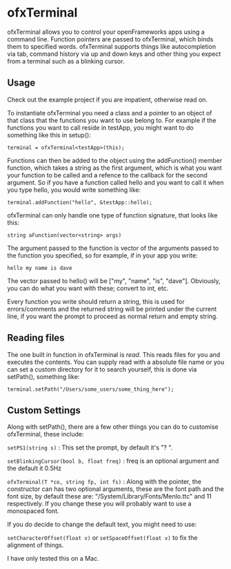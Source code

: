 ofxTerminal
===========

ofxTerminal allows you to control your openFrameworks apps using a command line. Function pointers are passed to ofxTerminal, which binds them to specified words. ofxTerminal supports things like autocompletion via tab, command history via up and down keys and other thing you expect from a terminal such as a blinking cursor.

Usage
-----

Check out the example project if you are impatient, otherwise read on.

To instantiate ofxTerminal you need a class and a pointer to an object of that class that the functions you want to use belong to. For example if the functions you want to call reside in testApp, you might want to do something like this in setup():

`terminal = ofxTerminal<testApp>(this);`

Functions can then be added to the object using the addFunction() member function, which takes a string as the first argument, which is what you want your function to be called and a refence to the callback for the second argument. So if you have a function called hello and you want to call it when you type hello, you would write something like:

`terminal.addFunction("hello", &testApp::hello);`

ofxTerminal can only handle one type of function signature, that looks like this:

`string aFunction(vector<string> args)`

The argument passed to the function is vector of the arguments passed to the function you specified, so for example, if in your app you write:

`hello my name is dave`

The vector passed to hello() will be ["my", "name", "is", "dave"]. Obviously, you can do what you want with these; convert to int, etc. 

Every function you write should return a string, this is used for errors/comments and the returned string will be printed under the current line, if you want the prompt to proceed as normal return and empty string.

Reading files
-------------

The one built in function in ofxTerminal is *read*. This reads files for you and executes the contents. You can supply read with a absolute file name or you can set a custom directory for it to search yourself, this is done via setPath(), something like:

`terminal.setPath("/Users/some_users/some_thing_here");`

Custom Settings
---------------

Along with setPath(), there are a few other things you can do to customise ofxTerminal, these include:

`setPS1(string s)` : This set the prompt, by default it's "? ". 

`setBlinkingCursor(bool b, float freq)` : freq is an optional argument and the default it 0.5Hz

`ofxTerminal(T *co, string fp, int fs)` : Along with the pointer, the constructor can has two optional arguments, these are the font path and the font size, by default these are: "/System/Library/Fonts/Menlo.ttc" and 11 respectively. If you change these you will probably want to use a monospaced font.

If you do decide to change the default text, you might need to use:

`setCharacterOffset(float v)` or `setSpaceOffset(float v)` to fix the alignment of things.



I have only tested this on a Mac. 